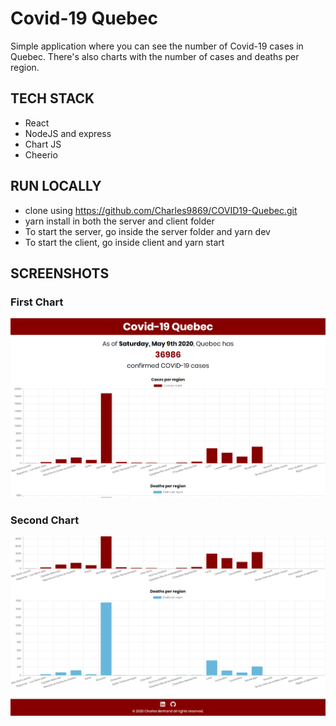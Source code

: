 # Covid-19 Quebec

Simple application where you can see the number of Covid-19 cases in Quebec. There's also charts with the number of cases and deaths per region.

## TECH STACK

- React
- NodeJS and express
- Chart JS
- Cheerio

## RUN LOCALLY

- clone using https://github.com/Charles9869/COVID19-Quebec.git
- yarn install in both the server and client folder
- To start the server, go inside the server folder and yarn dev
- To start the client, go inside client and yarn start

## SCREENSHOTS

### First Chart

![image](./screenshots/page1.png)

### Second Chart

![image](./screenshots/page2.png)

